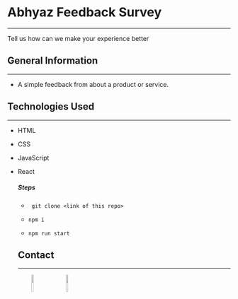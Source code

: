 <h1>Abhyaz Feedback Survey</h1>
<hr><p>Tell us how can we make your experience better</p><h2>General Information</h2>
<hr><ul>
<li>A simple feedback from about a product or service.</li>
</ul><h2>Technologies Used</h2>
<hr><ul>
<li>HTML</li>
</ul><ul>
<li>CSS</li>
</ul><ul>
<li>JavaScript</li>
</ul><ul>
<li>React</li>
<h5>Steps</h5>

- ``` git clone <link of this repo>```

- ``` npm i ```

- ``` npm run start ```
<h2>Contact</h2>
<hr><p><span style="margin-right: 30px;"></span><a href="https://www.linkedin.com/in/saurabh-satapathy-692a6a1b9/"><img target="_blank" src="https://cdn.jsdelivr.net/gh/devicons/devicon/icons/linkedin/linkedin-original.svg" style="width: 10%;"></a><span style="margin-right: 30px;"></span><a href="https://github.com/saurabh190802"><img target="_blank" src="https://cdn.jsdelivr.net/gh/devicons/devicon/icons/github/github-original.svg" style="width: 10%;"></a></p>
